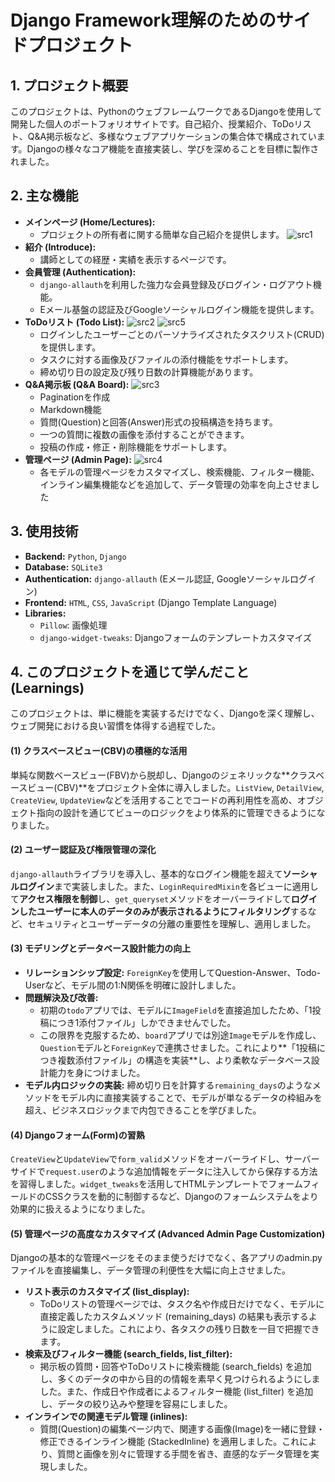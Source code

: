 # Django Framework理解のためのサイドプロジェクト

## 1. プロジェクト概要

このプロジェクトは、PythonのウェブフレームワークであるDjangoを使用して開発した個人のポートフォリオサイトです。自己紹介、授業紹介、ToDoリスト、Q&A掲示板など、多様なウェブアプリケーションの集合体で構成されています。Djangoの様々なコア機能を直接実装し、学びを深めることを目標に製作されました。

## 2. 主な機能

*   **メインページ (Home/Lectures):**
    *   プロジェクトの所有者に関する簡単な自己紹介を提供します。
![src1](https://github.com/user-attachments/assets/7c6781e9-bbeb-4b93-8c5b-72c821e5d9ee)
*   **紹介 (Introduce):**
    *   講師としての経歴・実績を表示するページです。
*   **会員管理 (Authentication):**
    *   `django-allauth`を利用した強力な会員登録及びログイン・ログアウト機能。
    *   Eメール基盤の認証及びGoogleソーシャルログイン機能を提供します。
*   **ToDoリスト (Todo List):**
![src2](https://github.com/user-attachments/assets/5a250f40-feaf-4249-8d88-238c0ed11327)
![src5](https://github.com/user-attachments/assets/509563d2-f18e-49a7-a1b4-4e70f542bf03)
    *   ログインしたユーザーごとのパーソナライズされたタスクリスト(CRUD)を提供します。
    *   タスクに対する画像及びファイルの添付機能をサポートします。
    *   締め切り日の設定及び残り日数の計算機能があります。
*   **Q&A掲示板 (Q&A Board):**
![src3](https://github.com/user-attachments/assets/ed451c0b-352a-4d08-a654-5b565d92f911)
    *   Paginationを作成
    *   Markdown機能
    *   質問(Question)と回答(Answer)形式の投稿構造を持ちます。
    *   一つの質問に複数の画像を添付することができます。
    *   投稿の作成・修正・削除機能をサポートします。
*   **管理ページ (Admin Page):**
![src4](https://github.com/user-attachments/assets/7e2d61ee-e126-4cd6-a24d-40e9b7722a22)
    *   各モデルの管理ページをカスタマイズし、検索機能、フィルター機能、インライン編集機能などを追加して、データ管理の効率を向上させました


## 3. 使用技術

*   **Backend:** `Python`, `Django`
*   **Database:** `SQLite3`
*   **Authentication:** `django-allauth` (Eメール認証, Googleソーシャルログイン)
*   **Frontend:** `HTML`, `CSS`, `JavaScript` (Django Template Language)
*   **Libraries:**
    *   `Pillow`: 画像処理
    *   `django-widget-tweaks`: Djangoフォームのテンプレートカスタマイズ

## 4. このプロジェクトを通じて学んだこと (Learnings)

このプロジェクトは、単に機能を実装するだけでなく、Djangoを深く理解し、ウェブ開発における良い習慣を体得する過程でした。

#### **(1) クラスベースビュー(CBV)の積極的な活用**
単純な関数ベースビュー(FBV)から脱却し、Djangoのジェネリックな**クラスベースビュー(CBV)**をプロジェクト全体に導入しました。`ListView`, `DetailView`, `CreateView`, `UpdateView`などを活用することでコードの再利用性を高め、オブジェクト指向の設計を通じてビューのロジックをより体系的に管理できるようになりました。

#### **(2) ユーザー認証及び権限管理の深化**
`django-allauth`ライブラリを導入し、基本的なログイン機能を超えて**ソーシャルログイン**まで実装しました。また、`LoginRequiredMixin`を各ビューに適用して**アクセス権限を制御**し、`get_queryset`メソッドをオーバーライドして**ログインしたユーザーに本人のデータのみが表示されるようにフィルタリング**するなど、セキュリティとユーザーデータの分離の重要性を理解し、適用しました。

#### **(3) モデリングとデータベース設計能力の向上**
*   **リレーションシップ設定:** `ForeignKey`を使用してQuestion-Answer、Todo-Userなど、モデル間の1:N関係を明確に設計しました。
*   **問題解決及び改善:**
    *   初期の`todo`アプリでは、モデルに`ImageField`を直接追加したため、「1投稿につき1添付ファイル」しかできませんでした。
    *   この限界を克服するため、`board`アプリでは別途`Image`モデルを作成し、`Question`モデルと`ForeignKey`で連携させました。これにより**「1投稿につき複数添付ファイル」の構造を実装**し、より柔軟なデータベース設計能力を身につけました。
*   **モデル内ロジックの実装:** 締め切り日を計算する`remaining_days`のようなメソッドをモデル内に直接実装することで、モデルが単なるデータの枠組みを超え、ビジネスロジックまで内包できることを学びました。

#### **(4) Djangoフォーム(Form)の習熟**
`CreateView`と`UpdateView`で`form_valid`メソッドをオーバーライドし、サーバーサイドで`request.user`のような追加情報をデータに注入してから保存する方法を習得しました。`widget_tweaks`を活用してHTMLテンプレートでフォームフィールドのCSSクラスを動的に制御するなど、Djangoのフォームシステムをより効果的に扱えるようになりました。

#### **(5) 管理ページの高度なカスタマイズ (Advanced Admin Page Customization)**
Djangoの基本的な管理ページをそのまま使うだけでなく、各アプリのadmin.pyファイルを直接編集し、データ管理の利便性を大幅に向上させました。
*   **リスト表示のカスタマイズ (list_display):**
    *  ToDoリストの管理ページでは、タスク名や作成日だけでなく、モデルに直接定義したカスタムメソッド (remaining_days) の結果も表示するように設定しました。これにより、各タスクの残り日数を一目で把握できます。
*   **検索及びフィルター機能 (search_fields, list_filter):**
    *  掲示板の質問・回答やToDoリストに検索機能 (search_fields) を追加し、多くのデータの中から目的の情報を素早く見つけられるようにしました。また、作成日や作成者によるフィルター機能 (list_filter) を追加し、データの絞り込みや整理を容易にしました。
*   **インラインでの関連モデル管理 (inlines):**
    *  質問(Question)の編集ページ内で、関連する画像(Image)を一緒に登録・修正できるインライン機能 (StackedInline) を適用しました。これにより、質問と画像を別々に管理する手間を省き、直感的なデータ管理を実現しました。
